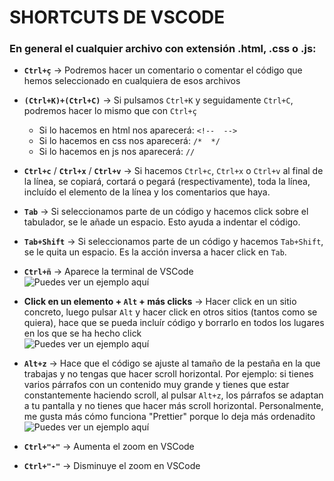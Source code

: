 # SHORTCUTS DE VSCODE
### En general el cualquier archivo con extensión .html, .css o .js:
- **`Ctrl+ç`** → Podremos hacer un comentario o comentar el código que hemos seleccionado en cualquiera de esos archivos
- **`(Ctrl+K)+(Ctrl+C)`** → Si pulsamos `Ctrl+K` y seguidamente `Ctrl+C`, podremos hacer lo mismo que con `Ctrl+ç`
  - Si lo hacemos en html nos aparecerá: ``<!--  -->``
  - Si lo hacemos en css nos aparecerá: ``/*  */``
  - Si lo hacemos en js nos aparecerá: ``//``

- **`Ctrl+c`** / **`Ctrl+x`** / **`Ctrl+v`** → Si hacemos `Ctrl+c`, `Ctrl+x` o `Ctrl+v` al final de la línea, se copiará, cortará o pegará (respectivamente), toda la línea, incluído el elemento de la línea y los comentarios que haya.

- **`Tab`** → Si seleccionamos parte de un código y hacemos click sobre el tabulador, se le añade un espacio. Esto ayuda a indentar el código.
- **`Tab+Shift`** → Si seleccionamos parte de un código y hacemos `Tab+Shift`, se le quita un espacio. Es la acción inversa a hacer click en `Tab`.
  
- **`Ctrl+ñ`** → Aparece la terminal de VSCode <br>
![Puedes ver un ejemplo aquí](https://github.com/CrisCorreaS/trucos-vscode/blob/main/Shortcuts/Videos/terminal.gif)

- **Click en un elemento + `Alt` + más clicks** → Hacer click en un sitio concreto, luego pulsar `Alt` y hacer click en otros sitios (tantos como se quiera), hace que se pueda incluír código y borrarlo en todos los lugares en los que se ha hecho click <br>
![Puedes ver un ejemplo aquí](https://github.com/CrisCorreaS/trucos-vscode/blob/main/Shortcuts/Videos/select-many-elements.gif)

- **`Alt+z`** → Hace que el código se ajuste al tamaño de la pestaña en la que trabajas y no tengas que hacer scroll horizontal. Por ejemplo: si tienes varios párrafos con un contenido muy grande y tienes que estar constantemente haciendo scroll, al pulsar `Alt+z`, los párrafos se adaptan a tu pantalla y no tienes que hacer más scroll horizontal. Personalmente, me gusta más cómo funciona "Prettier" porque lo deja más ordenadito <br>
![Puedes ver un ejemplo aquí](https://github.com/CrisCorreaS/trucos-vscode/blob/main/Shortcuts/Videos/scroll-horizontal.gif)

- **`Ctrl+"+"`** → Aumenta el zoom en VSCode

- **`Ctrl+"-"`** → Disminuye el zoom en VSCode 
